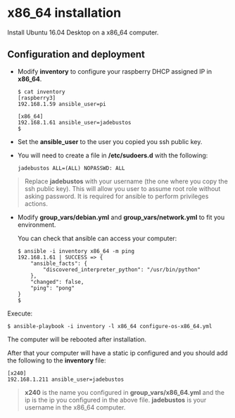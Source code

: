 # x86_64 installation

Install Ubuntu 16.04 Desktop on a x86_64 computer.

## Configuration and deployment 

+ Modify **inventory** to configure your raspberry DHCP assigned IP in **x86_64**.

   ```
   $ cat inventory
   [raspberry3]
   192.168.1.59 ansible_user=pi

   [x86_64]
   192.168.1.61 ansible_user=jadebustos
   $
   ```

+ Set the **ansible_user** to the user you copied you ssh public key.

+ You will need to create a file in **/etc/sudoers.d** with the following:

  ```
  jadebustos ALL=(ALL) NOPASSWD: ALL
  ```

> Replace **jadebustos** with your username (the one where you copy the ssh public key). This will allow you user to assume root role without asking password. It is required for ansible to perform privileges actions.

+ Modify **group_vars/debian.yml** and **group_vars/network.yml** to fit you environment.

   You can check that ansible can access your computer:

   ```
   $ ansible -i inventory x86_64 -m ping
   192.168.1.61 | SUCCESS => {
       "ansible_facts": {
           "discovered_interpreter_python": "/usr/bin/python"
       },
       "changed": false,
       "ping": "pong"
   }
   $
   ```

Execute:

```
$ ansible-playbook -i inventory -l x86_64 configure-os-x86_64.yml
```

The computer will be rebooted after installation.

After that your computer will have a static ip configured and you should add the following to the **inventory** file:

```
[x240]
192.168.1.211 ansible_user=jadebustos
```

> **x240** is the name you configured in **group_vars/x86_64.yml** and the ip is the ip you configured in the above file. **jadebustos** is your username in the x86_64 computer.